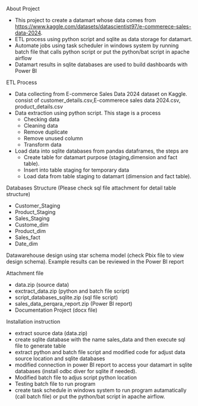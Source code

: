 About Project 

- This project to create a datamart whose data comes from https://www.kaggle.com/datasets/datascientist97/e-commerece-sales-data-2024.
- ETL process using python script and sqlite as data storage for datamart.
- Automate jobs using task scheduler in windows system by running batch file that calls python script or put the python/bat script in apache airflow
- Datamart results in sqlite databases are used to build dashboards with Power BI

ETL Process
- Data collecting from E-commerce Sales Data 2024 dataset on Kaggle. consist of customer_details.csv,E-commerece sales data 2024.csv, product_details.csv
- Data extraction using python script. This stage is a process
    - Checking data
    - Cleaning data
    - Remove duplicate
    - Remove unused column
    - Transform data
- Load data into sqlite databases from pandas dataframes, the steps are
    - Create table for datamart purpose (staging,dimension and fact table).
    - Insert into table staging for temporary data
    - Load data from table staging to datamart (dimension and fact table). 
        
Databases Structure (Please check sql file attachment for detail table structure)
- Customer_Staging
- Product_Staging
- Sales_Staging
- Custome_dim
- Product_dim
- Sales_fact
- Date_dim
  
Datawarehouse design using star schema model (check Pbix file to view design schema). Example results can be reviewed in the Power BI report

Attachment file
- data.zip (source data)
- exctract_data.zip (python and batch file script)
- script_databases_sqlite.zip (sql file script)
- sales_data_perqara_report.zip (Power BI report)
- Documentation Project (docx file)

Installation instruction
- extract source data (data.zip)
- create sqlite database with the name sales_data and then execute sql file to generate table 
- extract python and batch file script and modified code for adjust data source location and sqlite databases
- modified connection in power BI report to access your datamart in sqlite databases (install odbc diver for sqlite if needed).
- Modified batch file to adjus script python location
- Testing batch file to run program
- create task schedule in windows system to run program autamatically (call batch file) or put the python/bat script in apache airflow.
